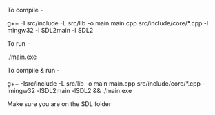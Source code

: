 To compile - 

g++ -I src/include -L src/lib -o main main.cpp src/include/core/*.cpp -l mingw32 -l SDL2main -l SDL2 

To run -

./main.exe 

To compile & run -

g++ -Isrc/include -L src/lib -o main main.cpp src/include/core/*.cpp -lmingw32 -lSDL2main -lSDL2 && ./main.exe 

Make sure you are on the SDL folder